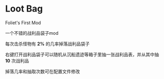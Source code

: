 # Loot Bag
Foliet's First Mod

一个不错的战利品袋子mod

每次击杀怪物有 **2%** 的几率掉落战利品袋子

右键打开战利品袋子可以随机从沉船遗迹等箱子里抽一张战利品表，并从其中抽 **10** 次战利品

掉落几率和抽取次数可在配置文件修改